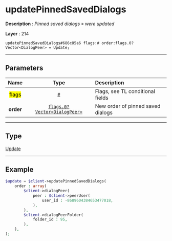 # updatePinnedSavedDialogs

**Description** : *Pinned saved dialogs &raquo; were updated*

**Layer** : 214

```tl
updatePinnedSavedDialogs#686c85a6 flags:# order:flags.0?Vector<DialogPeer> = Update;
```

---

## Parameters

| Name | Type | Description |
| :---: | :---: | :--- |
| <mark>flags</mark> | [`#`](type/#) | Flags, see TL conditional fields |
| **order** | [`flags.0?Vector<DialogPeer>`](type/DialogPeer) | New order of pinned saved dialogs |

---

## Type

[Update](type/Update)

---

## Example

```php
$update = $client->updatePinnedSavedDialogs(
	order : array(
		$client->dialogPeer(
			peer : $client->peerUser(
				user_id : -8689604384653477018,
			),
		),
		$client->dialogPeerFolder(
			folder_id : 95,
		),
	),
);
```